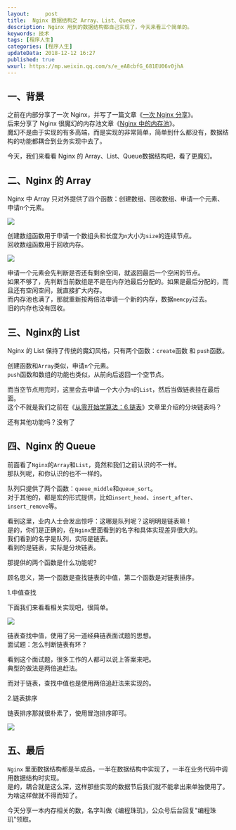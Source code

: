 ```yaml
---   
layout:     post  
title:  Nginx 数据结构之 Array、List、Queue
description: Nginx 用到的数据结构都自己实现了，今天来看三个简单的。  
keywords: 技术
tags: [程序人生]  
categories: [程序人生]  
updateData: 2018-12-12 16:27  
published: true   
wxurl: https://mp.weixin.qq.com/s/e_eA8cbfG_681EU06v0jhA  
---  
```


 


## 一、背景

之前在内部分享了一次 Nginx，并写了一篇文章《[一次 Nginx 分享](https://mp.weixin.qq.com/s/wGscVGR7Ytf8uMWzEwOjLQ)》。  
后来分享了 Nginx 很魔幻的内存池文章《[Nginx 中的内存池](https://mp.weixin.qq.com/s/hcnMA0h5BPsRJH9cnmq7hw)》。  
魔幻不是由于实现的有多高端，而是实现的非常简单，简单到什么都没有，数据结构的功能都耦合到业务实现中去了。  


今天，我们来看看 Nginx 的 Array、List、Queue数据结构吧，看了更魔幻。  


## 二、Nginx 的 Array

Nginx 中 Array 只对外提供了四个函数：创建数组、回收数组、申请一个元素、申请n个元素。  

![](//res2018.tiankonguse.com/images/2018/12/20181212172517.png)  


创建数组函数用于申请一个数组头和长度为`n`大小为`size`的连续节点。  
回收数组函数用于回收内存。  


![](//res2018.tiankonguse.com/images/2018/12/20181212185149.png)  


申请一个元素会先判断是否还有剩余空间，就返回最后一个空闲的节点。  
如果不够了，先判断当前数组是不是在内存池最后分配的。如果是最后分配的，而且还有空闲空间，就直接扩大内存。  
而内存池也满了，那就重新按两倍法申请一个新的内存，数据`memcpy`过去。  
旧的内存也没有回收。


## 三、Nginx的 List  

Nginx 的 List 保持了传统的魔幻风格，只有两个函数：`create`函数 和 `push`函数。  


创建函数和`Array`类似，申请`n`个元素。  
`push`函数和数组的功能也类似，从前向后返回一个空节点。  


而当空节点用完时，这里会去申请一个大小为`n`的`List`，然后当做链表挂在最后面。  
这个不就是我们之前在《[从零开始学算法：6.链表](https://mp.weixin.qq.com/s/mLvJEc-wmsTZcAMt3fGAKQ)》文章里介绍的分块链表吗？   


还有其他功能吗？没有了  


## 四、Nginx 的 Queue

前面看了`Nginx`的`Array`和`List`，竟然和我们之前认识的不一样。  
那队列呢，和你认识的也不一样的。  


队列只提供了两个函数：`queue_middle`和`queue_sort`。  
对于其他的，都是宏的形式提供，比如`insert_head`、`insert_after`、`insert_remove`等。  


看到这里，业内人士会发出惊呼：这哪是队列呢？这明明是链表嘛！  
是的，你们是正确的，在`Nginx`里面看到的名字和具体实现差异很大的。  
我们看到的名字是队列，实际是链表。  
看到的是链表，实际是分块链表。  


那提供的两个函数是什么功能呢?  


顾名思义，第一个函数是查找链表的中值，第二个函数是对链表排序。  


1.中值查找  


下面我们来看看相关实现吧，很简单。  


![](//res2018.tiankonguse.com/images/2018/12/20181212192118.png)


链表查找中值，使用了另一道经典链表面试题的思想。  
面试题：怎么判断链表有环？  


看到这个面试题，很多工作的人都可以说上答案来吧。  
典型的做法是两倍追赶法。  


而对于链表，查找中值也是使用两倍追赶法来实现的。  


2.链表排序  


链表排序那就很朴素了，使用冒泡排序即可。  

![](//res2018.tiankonguse.com/images/2018/12/20181212192950.png)  


## 五、最后


`Nginx` 里面数据结构都是半成品，一半在数据结构中实现了，一半在业务代码中调用数据结构时实现。  
是的，耦合就是这么深，这样那些实现的数据节后我们就不能拿出来单独使用了。  
为啥这样做就不得而知了。  



今天分享一本内存相关的数，名字叫做《编程珠玑》，公众号后台回复"编程珠玑"领取。  




